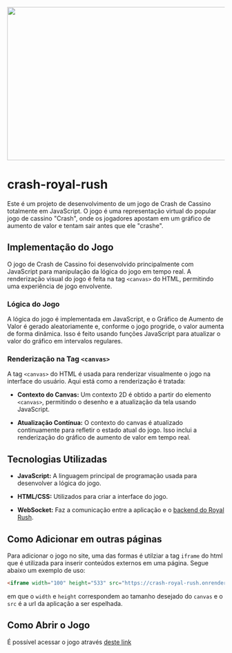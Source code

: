 <p align="center">
  <img src="./crash-gambling.gif" width="630" height="355"/>
</p>

# crash-royal-rush

Este é um projeto de desenvolvimento de um jogo de Crash de Cassino totalmente em JavaScript. O jogo é uma representação virtual do popular jogo de cassino "Crash", onde os jogadores apostam em um gráfico de aumento de valor e tentam sair antes que ele "crashe".

## Implementação do Jogo

O jogo de Crash de Cassino foi desenvolvido principalmente com JavaScript para manipulação da lógica do jogo em tempo real. A renderização visual do jogo é feita na tag `<canvas>` do HTML, permitindo uma experiência de jogo envolvente.

### Lógica do Jogo

A lógica do jogo é implementada em JavaScript, e o Gráfico de Aumento de Valor é gerado aleatoriamente e, conforme o jogo progride, o valor aumenta de forma dinâmica. Isso é feito usando funções JavaScript para atualizar o valor do gráfico em intervalos regulares.

### Renderização na Tag `<canvas>`

A tag `<canvas>` do HTML é usada para renderizar visualmente o jogo na interface do usuário. Aqui está como a renderização é tratada:

-   **Contexto do Canvas:** Um contexto 2D é obtido a partir do elemento `<canvas>`, permitindo o desenho e a atualização da tela usando JavaScript.

-   **Atualização Contínua:** O contexto do canvas é atualizado continuamente para refletir o estado atual do jogo. Isso inclui a renderização do gráfico de aumento de valor em tempo real.

## Tecnologias Utilizadas

-   **JavaScript:** A linguagem principal de programação usada para desenvolver a lógica do jogo.

-   **HTML/CSS:** Utilizados para criar a interface do jogo.

-   **WebSocket:** Faz a comunicação entre a aplicação e o [backend do Royal Rush](https://github.com/ICEI-PUC-Minas-PPLES-TI/plf-es-2023-2-ti5-5104100-royal-rush).

## Como Adicionar em outras páginas

Para adicionar o jogo no site, uma das formas é utilziar a tag `iframe` do html que é utilizada para inserir conteúdos externos em uma página. Segue abaixo um exemplo de uso:

```html
<iframe width="100" height="533" src="https://crash-royal-rush.onrender.com"></iframe>
```

em que o `width` e `height` correspondem ao tamanho desejado do `canvas` e o `src` é a url da aplicação a ser espelhada.

## Como Abrir o Jogo

É possível acessar o jogo através [deste link](https://crash-royal-rush.onrender.com)
